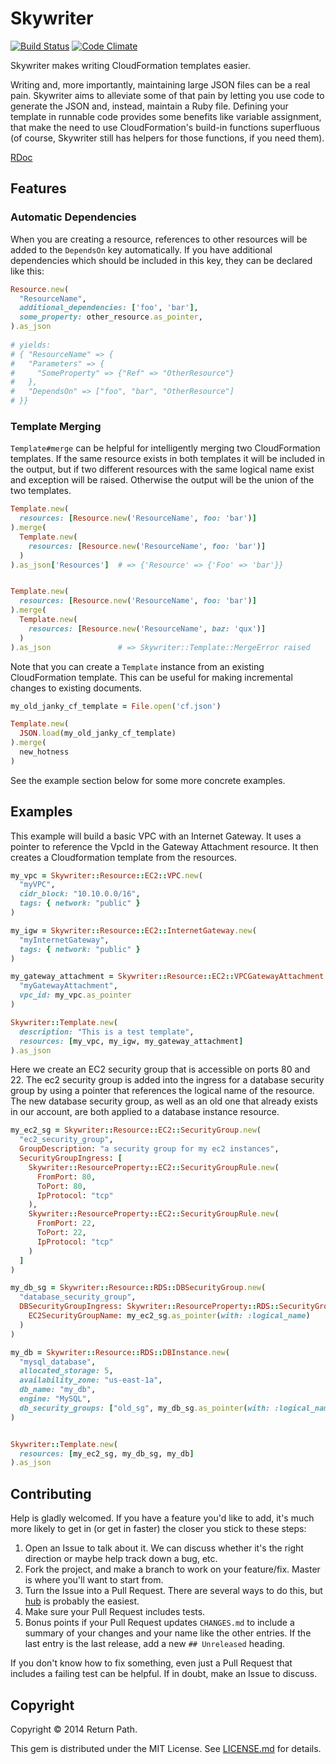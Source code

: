 # Skywriter
[![Build Status](https://travis-ci.org/otherinbox/skywriter.png?branch=master)](https://travis-ci.org/otherinbox/skywriter)
[![Code Climate](https://codeclimate.com/github/otherinbox/skywriter.png)](https://codeclimate.com/github/otherinbox/skywriter)

Skywriter makes writing CloudFormation templates easier.

Writing and, more importantly, maintaining large JSON files can be a real pain.
Skywriter aims to alleviate some of that pain by letting you use code to
generate the JSON and, instead, maintain a Ruby file. Defining your template in
runnable code provides some benefits like variable assignment, that make the
need to use CloudFormation's build-in functions superfluous (of course,
Skywriter still has helpers for those functions, if you need them).

[RDoc](http://rubydoc.info/gems/skywriter/frames)


## Features

### Automatic Dependencies

When you are creating a resource, references to other resources will be added to
the `DependsOn` key automatically. If you have additional dependencies which
should be included in this key, they can be declared like this:

``` ruby
Resource.new(
  "ResourceName", 
  additional_dependencies: ['foo', 'bar'],
  some_property: other_resource.as_pointer,
).as_json 
  
# yields:
# { "ResourceName" => {
#   "Parameters" => {
#     "SomeProperty" => {"Ref" => "OtherResource"}
#   },
#   "DependsOn" => ["foo", "bar", "OtherResource"]
# }}
```

### Template Merging

`Template#merge` can be helpful for intelligently merging two CloudFormation
templates.  If the same resource exists in both templates it will be included
in the output, but if two different resources with the same logical name exist 
and exception will be raised.  Otherwise the output will be the union of the
two templates.

``` ruby
Template.new(
  resources: [Resource.new('ResourceName', foo: 'bar')]
).merge(
  Template.new(
    resources: [Resource.new('ResourceName', foo: 'bar')]
  )
).as_json['Resources']  # => {'Resource' => {'Foo' => 'bar'}}


Template.new(
  resources: [Resource.new('ResourceName', foo: 'bar')]
).merge(
  Template.new(
    resources: [Resource.new('ResourceName', baz: 'qux')]
  )
).as_json               # => Skywriter::Template::MergeError raised
```

Note that you can create a `Template` instance from an existing 
CloudFormation template.  This can be useful for making incremental
changes to existing documents.

``` ruby
my_old_janky_cf_template = File.open('cf.json')

Template.new(
  JSON.load(my_old_janky_cf_template)
).merge(
  new_hotness
)
```

See the example section below for some more concrete examples.


## Examples

This example will build a basic VPC with an Internet Gateway. It uses a pointer to reference the VpcId in the Gateway Attachment resource.
It then creates a Cloudformation template from the resources.

``` ruby
my_vpc = Skywriter::Resource::EC2::VPC.new(
  "myVPC", 
  cidr_block: "10.10.0.0/16", 
  tags: { network: "public" }
)

my_igw = Skywriter::Resource::EC2::InternetGateway.new(
  "myInternetGateway", 
  tags: { network: "public" }
)

my_gateway_attachment = Skywriter::Resource::EC2::VPCGatewayAttachment.new(
  "myGatewayAttachment", 
  vpc_id: my_vpc.as_pointer
)

Skywriter::Template.new(
  description: "This is a test template",
  resources: [my_vpc, my_igw, my_gateway_attachment]
).as_json
```

Here we create an EC2 security group that is accessible on ports 80 and 22. The ec2 security group is added into the ingress for a database security group by using a pointer that references the logical name of the resource.
The new database security group, as well as an old one that already exists in our account, are both applied to a database instance resource.

``` ruby
my_ec2_sg = Skywriter::Resource::EC2::SecurityGroup.new(
  "ec2_security_group",
  GroupDescription: "a security group for my ec2 instances",
  SecurityGroupIngress: [
    Skywriter::ResourceProperty::EC2::SecurityGroupRule.new(
      FromPort: 80, 
      ToPort: 80, 
      IpProtocol: "tcp"
    ),
    Skywriter::ResourceProperty::EC2::SecurityGroupRule.new(
      FromPort: 22, 
      ToPort: 22, 
      IpProtocol: "tcp"
    )
  ]
)

my_db_sg = Skywriter::Resource::RDS::DBSecurityGroup.new(
  "database_security_group",
  DBSecurityGroupIngress: Skywriter::ResourceProperty::RDS::SecurityGroupRule.new(
    EC2SecurityGroupName: my_ec2_sg.as_pointer(with: :logical_name)
  )
)

my_db = Skywriter::Resource::RDS::DBInstance.new(
  "mysql_database",
  allocated_storage: 5,
  availability_zone: "us-east-1a",
  db_name: "my_db",
  engine: "MySQL",
  db_security_groups: ["old_sg", my_db_sg.as_pointer(with: :logical_name)]
)


Skywriter::Template.new(
  resources: [my_ec2_sg, my_db_sg, my_db]
).as_json
```


## Contributing

Help is gladly welcomed. If you have a feature you'd like to add, it's much more
likely to get in (or get in faster) the closer you stick to these steps:

1. Open an Issue to talk about it. We can discuss whether it's the right
  direction or maybe help track down a bug, etc.
1. Fork the project, and make a branch to work on your feature/fix. Master is
  where you'll want to start from.
1. Turn the Issue into a Pull Request. There are several ways to do this, but
  [hub](https://github.com/defunkt/hub) is probably the easiest.
1. Make sure your Pull Request includes tests.
1. Bonus points if your Pull Request updates `CHANGES.md` to include a summary
   of your changes and your name like the other entries. If the last entry is
   the last release, add a new `## Unreleased` heading.

If you don't know how to fix something, even just a Pull Request that includes a
failing test can be helpful. If in doubt, make an Issue to discuss.


## Copyright

Copyright © 2014 Return Path.

This gem is distributed under the MIT License. See [LICENSE.md](LICENSE.md) for
details.
